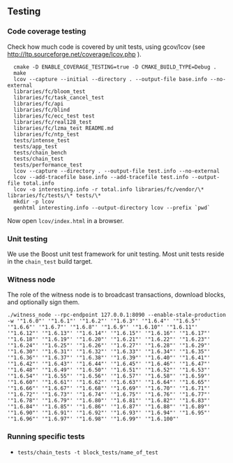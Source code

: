 ## Testing

### Code coverage testing

Check how much code is covered by unit tests, using gcov/lcov (see http://ltp.sourceforge.net/coverage/lcov.php ).

      cmake -D ENABLE_COVERAGE_TESTING=true -D CMAKE_BUILD_TYPE=Debug .
      make
      lcov --capture --initial --directory . --output-file base.info --no-external
      libraries/fc/bloom_test
      libraries/fc/task_cancel_test
      libraries/fc/api
      libraries/fc/blind
      libraries/fc/ecc_test test
      libraries/fc/real128_test
      libraries/fc/lzma_test README.md
      libraries/fc/ntp_test
      tests/intense_test
      tests/app_test
      tests/chain_bench
      tests/chain_test
      tests/performance_test
      lcov --capture --directory . --output-file test.info --no-external
      lcov --add-tracefile base.info --add-tracefile test.info --output-file total.info
      lcov -o interesting.info -r total.info libraries/fc/vendor/\* libraries/fc/tests/\* tests/\*
      mkdir -p lcov
      genhtml interesting.info --output-directory lcov --prefix `pwd`


Now open `lcov/index.html` in a browser.

### Unit testing

We use the Boost unit test framework for unit testing. Most unit tests reside in the `chain_test` build target.

### Witness node

The role of the witness node is to broadcast transactions, download blocks, and optionally sign them.

    ./witness_node --rpc-endpoint 127.0.0.1:8090 --enable-stale-production -w '"1.6.0"' '"1.6.1"' '"1.6.2"' '"1.6.3"' '"1.6.4"' '"1.6.5"' '"1.6.6"' '"1.6.7"' '"1.6.8"' '"1.6.9"' '"1.6.10"' '"1.6.11"' '"1.6.12"' '"1.6.13"' '"1.6.14"' '"1.6.15"' '"1.6.16"' '"1.6.17"' '"1.6.18"' '"1.6.19"' '"1.6.20"' '"1.6.21"' '"1.6.22"' '"1.6.23"' '"1.6.24"' '"1.6.25"' '"1.6.26"' '"1.6.27"' '"1.6.28"' '"1.6.29"' '"1.6.30"' '"1.6.31"' '"1.6.32"' '"1.6.33"' '"1.6.34"' '"1.6.35"' '"1.6.36"' '"1.6.37"' '"1.6.38"' '"1.6.39"' '"1.6.40"' '"1.6.41"' '"1.6.42"' '"1.6.43"' '"1.6.44"' '"1.6.45"' '"1.6.46"' '"1.6.47"' '"1.6.48"' '"1.6.49"' '"1.6.50"' '"1.6.51"' '"1.6.52"' '"1.6.53"' '"1.6.54"' '"1.6.55"' '"1.6.56"' '"1.6.57"' '"1.6.58"' '"1.6.59"' '"1.6.60"' '"1.6.61"' '"1.6.62"' '"1.6.63"' '"1.6.64"' '"1.6.65"' '"1.6.66"' '"1.6.67"' '"1.6.68"' '"1.6.69"' '"1.6.70"' '"1.6.71"' '"1.6.72"' '"1.6.73"' '"1.6.74"' '"1.6.75"' '"1.6.76"' '"1.6.77"' '"1.6.78"' '"1.6.79"' '"1.6.80"' '"1.6.81"' '"1.6.82"' '"1.6.83"' '"1.6.84"' '"1.6.85"' '"1.6.86"' '"1.6.87"' '"1.6.88"' '"1.6.89"' '"1.6.90"' '"1.6.91"' '"1.6.92"' '"1.6.93"' '"1.6.94"' '"1.6.95"' '"1.6.96"' '"1.6.97"' '"1.6.98"' '"1.6.99"' '"1.6.100"'

### Running specific tests

- `tests/chain_tests -t block_tests/name_of_test`




